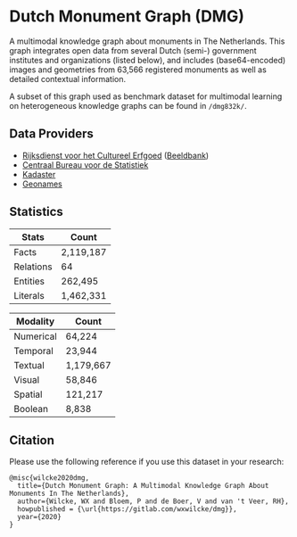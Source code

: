# Dutch Monument Graph (DMG)

A multimodal knowledge graph about monuments in The Netherlands. This graph integrates open data from several Dutch (semi-)
government institutes and organizations (listed below), and includes (base64-encoded) images and geometries from 63,566
registered monuments as well as detailed contextual information.

A subset of this graph used as benchmark dataset for multimodal learning on heterogeneous knowledge graphs can be found
in `/dmg832k/`.

## Data Providers

* [Rijksdienst voor het Cultureel Erfgoed](https://www.cultureelerfgoed.nl) ([Beeldbank](https://beeldbank.cultureelerfgoed.nl))
* [Centraal Bureau voor de Statistiek ](https://www.cbs.nl)
* [Kadaster](https://www.kadaster.nl)
* [Geonames](https://www.geonames.org)

## Statistics

| Stats     | Count     |
|-----------|-----------|
| Facts     | 2,119,187 |
| Relations | 64        |
| Entities  | 262,495   |
| Literals  | 1,462,331 |

| Modality  | Count     |
|-----------|-----------|
| Numerical | 64,224    |
| Temporal  | 23,944    |
| Textual   | 1,179,667 |
| Visual    | 58,846    |
| Spatial   | 121,217   |
| Boolean   | 8,838     |


## Citation

Please use the following reference if you use this dataset in your research:

```
@misc{wilcke2020dmg,
  title={Dutch Monument Graph: A Multimodal Knowledge Graph About Monuments In The Netherlands},
  author={Wilcke, WX and Bloem, P and de Boer, V and van 't Veer, RH},
  howpublished = {\url{https://gitlab.com/wxwilcke/dmg}},
  year={2020}
}
```
